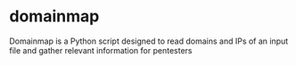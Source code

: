 # domainmap
Domainmap is a Python script designed to read domains and IPs of an input file and gather relevant information for pentesters
